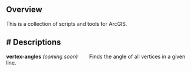 ## Overview
This is a collection of scripts and tools for ArcGIS.

## # Descriptions
**vertex-angles** _(coming soon)_
&nbsp;&nbsp;&nbsp;&nbsp;&nbsp;&nbsp; Finds the angle of all vertices in a given line.
